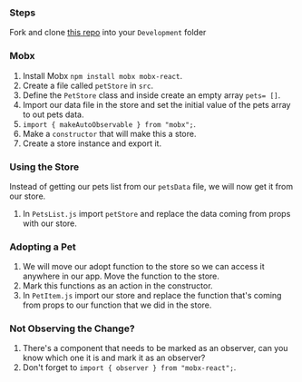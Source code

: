 ### Steps

Fork and clone [this repo](https://github.com/JoinCODED/REACT-SP-Pets-MobX) into your `Development` folder

### Mobx

1. Install Mobx `npm install mobx mobx-react`.
2. Create a file called `petStore` in `src`.
3. Define the `PetStore` class and inside create an empty array `pets= []`.
4. Import our data file in the store and set the initial value of the pets array to out pets data.
5. `import { makeAutoObservable } from "mobx";`.
6. Make a `constructor` that will make this a store.
7. Create a store instance and export it.

### Using the Store

Instead of getting our pets list from our `petsData` file, we will now get it from our store.

1. In `PetsList.js` import `petStore` and replace the data coming from props with our store.

### Adopting a Pet

1. We will move our adopt function to the store so we can access it anywhere in our app. Move the function to the store.
2. Mark this functions as an action in the constructor.
3. In `PetItem.js` import our store and replace the function that's coming from props to our function that we did in the store.

### Not Observing the Change?

1. There's a component that needs to be marked as an observer, can you know which one it is and mark it as an observer?
2. Don't forget to `import { observer } from "mobx-react";`.
